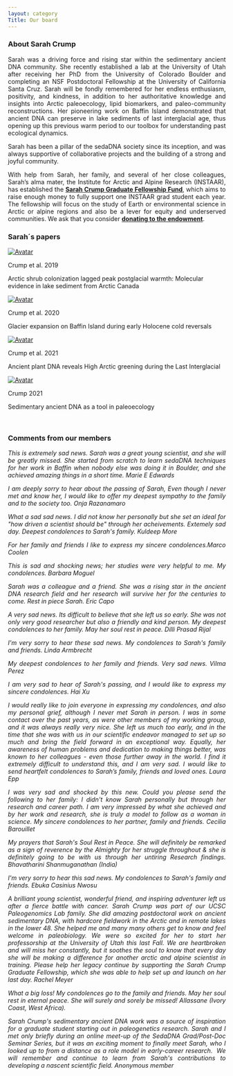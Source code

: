 ```yaml
---
layout: category
Title: Our board
---
```


<div class="section">
<h3 class="section-title underline">About Sarah Crump</h3>
<p align="justify">
Sarah was a driving force and rising star within the sedimentary ancient DNA community. She recently established a lab at the University of Utah after receiving her PhD from the University of Colorado Boulder and completing an NSF Postdoctoral Fellowship at the University of California Santa Cruz. Sarah will be fondly remembered for her endless enthusiasm, positivity, and kindness, in addition to her authoritative knowledge and insights into Arctic paleoecology, lipid biomarkers, and paleo-community reconstructions. Her pioneering work on Baffin Island demonstrated that ancient DNA can preserve in lake sediments of last interglacial age, thus opening up this previous warm period to our toolbox for understanding past ecological dynamics.
</p> 
<p align="justify">Sarah has been a pillar of the sedaDNA society since its inception, and was always supportive of collaborative projects and the building of a strong and joyful community.</p> 
<p align="justify"> With help from Sarah, her family, and several of her close colleagues, Sarah’s alma mater, the Institute for Arctic and Alpine Research (INSTAAR), has established the <a href="https://www.colorado.edu/instaar/instaar-resources/student-funding/sarah-crump-graduate-fellowship" target="_blank"><b>Sarah Crump Graduate Fellowship Fund</b></a>, which aims to raise enough money to fully support one INSTAAR grad student each year. The fellowship will focus on the study of Earth or environmental science in Arctic or alpine regions and also be a lever for equity and underserved communities. We ask that you consider <a href="https://giving.cu.edu/fund/sarah-crump-graduate-fellowship-fund" target="_blank"><b>donating to the endowment</b></a>.
</p> 
</div>

<div class="section">
<h3 class="section-title underline">Sarah´s papers</h3>
</div>

<div class="avatar">
<div class ="member">
<div class="square"><a href="https://onlinelibrary.wiley.com/doi/abs/10.1111/gcb.14836" target="_blank"><img src="{{ "/assets/crump_papers/crump2019.jpg" | relative_url }}" alt="Avatar" /></a></div>
<p>Crump et al. 2019</p>
<p>Arctic shrub colonization lagged peak postglacial warmth: Molecular evidence in lake sediment from Arctic Canada</p>
</div>

<div class ="member">
<div class="square"><a href="https://www.sciencedirect.com/science/article/abs/pii/S0277379120303814" target="_blank"><img src="{{ "/assets/crump_papers/crump2020.jpg" | relative_url }}" alt="Avatar" /></a></div>
<p>Crump et al. 2020</p>
<p>Glacier expansion on Baffin Island during early Holocene cold reversals</p>
</div>

<div class ="member">
<div class="square"><a href="https://www.pnas.org/doi/abs/10.1073/pnas.2019069118" target="_blank"><img src="{{ "/assets/crump_papers/crump2021a.jpg" | relative_url }}" alt="Avatar" /></a></div>
<p>Crump et al. 2021</p>
<p>Ancient plant DNA reveals High Arctic greening during the Last Interglacial</p>
</div>

<div class ="member">
<div class="square"><a href="https://www.nature.com/articles/s43017-021-00158-8" target="_blank"><img src="{{ "/assets/crump_papers/crump2021b.jpg" | relative_url }}" alt="Avatar" /></a></div>
<p>Crump 2021</p>
<p>Sedimentary ancient DNA as a tool in paleoecology</p>
</div>
  
<br>  
</div>

<div class="intro">
<h3 class="section-title underline">Comments from our members</h3>
<p align="justify"> <i>This is extremely sad news. Sarah was a great young scientist, and she will be greatly missed. She started from scratch to learn sedaDNA techniques for her work in Baffin when nobody else was doing it in Boulder, and she achieved amazing things in a short time. Marie E Edwards</p>
<p align="justify"> <i>I am deeply sorry to hear about the passing of Sarah, Even though I never met and know her, I would like to offer my deepest sympathy to the family and to the society too.</i> Onja Razanamaro</p>
<p align="justify"> <i>What a sad sad news. I did not know her personally but she set an ideal for "how driven a scientist should be" through her acheivements. Extemely sad day. Deepest condolences to Sarah's family.</i> Kuldeep More</p>  
<p align="justify"> <i>For her family and friends I like to express my sincere condolences.</i>Marco Coolen </p>
<p align="justify"><i>This is sad and shocking news; her studies were very helpful to me. My condolences.</i> Barbara Moguel </p>
<p align="justify"><i>Sarah was a colleague and a friend. She was a rising star in the ancient DNA research field and her 
research will survive her for the centuries to come. Rest in piece Sarah.</i> Eric Capo </p>
<p align="justify"><i>A very sad news. Its difficult to believe that she left us so early. She was not only very good researcher but also a friendly and kind person. My deepest condolences to her family. May her soul rest in peace.</i> Dilli Prasad Rijal</p>  
<p align="justify"><i>I'm very sorry to hear these sad news. My condolences to Sarah's family and friends.</i> Linda Armbrecht</p>
<p align="justify"><i>My deepest condolences to her family and friends. Very sad news.</i> Vilma Perez</p> 
<p align="justify"><i>I am very sad to hear of Sarah's passing, and I would like to express my sincere condolences.</i> Hai Xu</p> 
<p align="justify"><i>I would really like to join everyone in expressing my condolences, and also my personal grief, although I never met Sarah in person. I was in some contact over the past years, as were other members of my working group, and it was always really very nice.
She left us much too early, and in the time that she was with us in our scientific endeavor managed to set up so much and bring the field forward in an exceptional way. Equally, her awareness of human problems and dedication to making things better, was known to her colleagues - even those further away in the world. I find it extremely difficult to understand this, and I am very sad. I would like to send heartfelt condolences to Sarah’s family, friends and loved ones.</i> Laura Epp</p> 
<p align="justify"><i>I was very sad and shocked by this new. Could you please send the following to her family: I didn't know Sarah personally but through her research and career path. I am very impressed by what she achieved and by her work and research, she is truly a model to follow as a woman in science. My sincere condolences to her partner, family and friends.</i> Cecilia Barouillet</p> 
<p align="justify"><i>My prayers that Sarah's Soul Rest in Peace. She will definitely be remarked as a sign of reverence by the Almighty for her struggle throughout & she is definitely going to be with us through her untiring Research findings.</i> Bhavatharini Shanmuganathan (India)</p> 
<p align="justify"><i>I'm very sorry to hear this sad news. My condolences to Sarah's family and
friends.</i> Ebuka Casinius Nwosu</p> 
<p align="justify"><i>A brilliant young scientist, wonderful friend, and inspiring adventurer left us after a fierce battle with cancer. Sarah Crump was part of our UCSC Paleogenomics Lab family. She did amazing postdoctoral work on ancient sedimentary DNA, with hardcore fieldwork in the Arctic and in remote lakes in the lower 48. She helped me and many many others get to know and feel welcome in paleobiology. We were so excited for her to start her professorship at the University of Utah this last Fall. We are heartbroken and will miss her constantly, but it soothes the soul to know that every day she will be making a difference for another arctic and alpine scientist in training. Please help her legacy continue by supporting the Sarah Crump Graduate Fellowship, which she was able to help set up and launch on her last day.</i> Rachel Meyer</p> 
<p align="justify"><i>What a big loss! My condolences go to the family and friends. May her soul rest in eternal peace. She will surely and sorely be missed!</i> Allassane (Ivory Coast, West Africa).</p> 
<p align="justify"><i>Sarah Crump's sedimentary ancient DNA work was a source of inspiration for a graduate student starting out in paleogenetics research.  Sarah and I met only briefly during an online meet-up of the SedaDNA Grad/Post-Doc Seminar Series, but it was an exciting moment to finally meet Sarah, who I looked up to from a distance as a role model in early-career research.  We will remember and continue to learn from Sarah's contributions to developing a nascent scientific field.</i> Anonymous member</p>   
  
